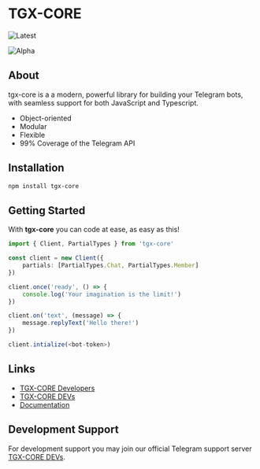 # TGX-CORE

![Latest](https://img.shields.io/npm/v/tgx-core/latest)

![Alpha](https://img.shields.io/npm/v/tgx-core/alpha?style=flat-square)

## About

tgx-core is a a modern, powerful library for building your Telegram bots, with seamless support for both JavaScript and Typescript.

- Object-oriented
- Modular
- Flexible
- 99% Coverage of the Telegram API

## Installation

```sh
npm install tgx-core
```

## Getting Started

With **tgx-core** you can code at ease, as easy as this!

```ts
import { Client, PartialTypes } from 'tgx-core'

const client = new Client({
    partials: [PartialTypes.Chat, PartialTypes.Member]
})

client.once('ready', () => {
    console.log('Your imagination is the limit!')
})

client.on('text', (message) => {
    message.replyText('Hello there!')
})

client.intialize(<bot-token>)
```

## Links

- [TGX-CORE Developers](https://t.me/+reMnoPhHePAwODA1)
- [TGX-CORE DEVs](https://t.me/tgxcore)
- [Documentation](https://tgx-core.js.org)

## Development Support
For development support you may join our official Telegram support server [TGX-CORE DEVs](https://t.me/tgxcore).